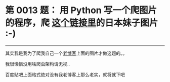 # 第 0013 题： 用 Python 写一个爬图片的程序，爬 [这个链接里](http://tieba.baidu.com/p/2166231880)的日本妹子图片 :-) #

----

其实我是我为了爬我自己一个[老博客](http://ycool.com/post/ae3u4zu)上面的图片才做这题的。。

我很懒惰没用啥爬虫架构请无视..

百度贴吧上面格式绝对没有我老博客上那么老实，就将就下吧
